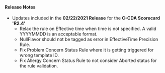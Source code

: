 #### Release Notes
* Updates included in the **02/22/2021 Release** for the **C-CDA Scorecard 'R2.4'**
   * Relax the rule on Effective time when time is not specified. A valid YYYYMMDD is an acceptable format.
   * NullFlavor  should not be tagged as error in EffectiveTime Precision Rule.
   * Fix Problem Concern Status Rule where it is getting triggered for wrong template ID.
   * Fix Allergy Concern Status Rule to not consider Aborted status for the rule validation.
